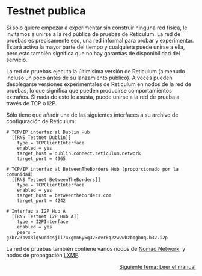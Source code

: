 # Testnet publica


Si sólo quiere empezar a experimentar sin construir ninguna red física, le invitamos a unirse a la red pública de pruebas de Reticulum.
La red de pruebas es precisamente eso, una red informal para probar y experimentar. Estará activa la mayor parte del tiempo y cualquiera puede unirse a ella, pero esto también significa que no hay garantías de disponibilidad del servicio.

La red de pruebas ejecuta la últimisima versión de Reticulum (a menudo incluso un poco antes de su lanzamiento público). A veces pueden desplegarse versiones experimentales de Reticulum en nodos de la red de pruebas, lo que significa que pueden producirse comportamientos extraños. Si nada de esto le asusta, puede unirse a la red de prueba a través de TCP o I2P.

Sólo tiene que añadir una de las siguientes interfaces a su archivo de configuración de Reticulum:

```
# TCP/IP interfaz al Dublin Hub
  [[RNS Testnet Dublin]]
    type = TCPClientInterface
    enabled = yes
    target_host = dublin.connect.reticulum.network
    target_port = 4965

# TCP/IP interfaz al BetweenTheBorders Hub (proporcionado por la comunidad)
  [[RNS Testnet BetweenTheBorders]]
    type = TCPClientInterface
    enabled = yes
    target_host = betweentheborders.com
    target_port = 4242

# Interfaz a I2P Hub A
  [[RNS Testnet I2P Hub A]]
    type = I2PInterface
    enabled = yes
    peers = g3br23bvx3lq5uddcsjii74xgmn6y5q325ovrkq2zw2wbzbqgbuq.b32.i2p
```

La red de pruebas también contiene varios nodos de [Nomad Network](https://github.com/markqvist/nomadnet), y nodos de propagación [LXMF](https://github.com/markqvist/lxmf).

<p align="right"><a href="docs_es.html">Siguiente tema: Leer el manual</a></p>
